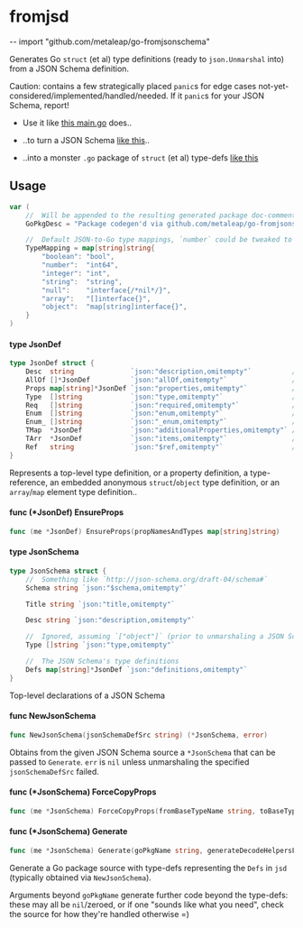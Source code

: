 # fromjsd
--
    import "github.com/metaleap/go-fromjsonschema"

Generates Go `struct` (et al) type definitions (ready to `json.Unmarshal` into)
from a JSON Schema definition.

Caution: contains a few strategically placed `panic`s for edge cases
not-yet-considered/implemented/handled/needed. If it `panic`s for your JSON
Schema, report!

- Use it like [this
main.go](https://github.com/metaleap/zentient/blob/master/cmd/zentient-dbg-vsc-genprotocol/main.go)
does..

- ..to turn a JSON Schema [like
this](https://github.com/Microsoft/vscode-debugadapter-node/blob/master/debugProtocol.json)..

- ..into a monster `.go` package of `struct` (et al) type-defs [like
this](https://github.com/metaleap/zentient/blob/master/dbg/vsc/protocol/protocol.go)

## Usage

```go
var (
	//	Will be appended to the resulting generated package doc-comment summary
	GoPkgDesc = "Package codegen'd via github.com/metaleap/go-fromjsonschema"

	//	Default JSON-to-Go type mappings, `number` could be tweaked to `float64` depending on the use-case at hand
	TypeMapping = map[string]string{
		"boolean": "bool",
		"number":  "int64",
		"integer": "int",
		"string":  "string",
		"null":    "interface{/*nil*/}",
		"array":   "[]interface{}",
		"object":  "map[string]interface{}",
	}
)
```

#### type JsonDef

```go
type JsonDef struct {
	Desc  string              `json:"description,omitempty"`          // top-level defs
	AllOf []*JsonDef          `json:"allOf,omitempty"`                // tld
	Props map[string]*JsonDef `json:"properties,omitempty"`           // tld
	Type  []string            `json:"type,omitempty"`                 // tld
	Req   []string            `json:"required,omitempty"`             // tld
	Enum  []string            `json:"enum,omitempty"`                 // tld
	Enum_ []string            `json:"_enum,omitempty"`                // prop defs
	TMap  *JsonDef            `json:"additionalProperties,omitempty"` // pd
	TArr  *JsonDef            `json:"items,omitempty"`                // pd
	Ref   string              `json:"$ref,omitempty"`                 // pd or base from allof[0]
}
```

Represents a top-level type definition, or a property definition, a
type-reference, an embedded anonymous `struct`/`object` type definition, or an
`array`/`map` element type definition..

#### func (*JsonDef) EnsureProps

```go
func (me *JsonDef) EnsureProps(propNamesAndTypes map[string]string)
```

#### type JsonSchema

```go
type JsonSchema struct {
	//	Something like `http://json-schema.org/draft-04/schema#`
	Schema string `json:"$schema,omitempty"`

	Title string `json:"title,omitempty"`

	Desc string `json:"description,omitempty"`

	//	Ignored, assuming `["object"]` (prior to unmarshaling a JSON Schhema, we transform all `\"type\": \"foo\"` into \"type\": [\"foo\"] for now)
	Type []string `json:"type,omitempty"`

	//	The JSON Schema's type definitions
	Defs map[string]*JsonDef `json:"definitions,omitempty"`
}
```

Top-level declarations of a JSON Schema

#### func  NewJsonSchema

```go
func NewJsonSchema(jsonSchemaDefSrc string) (*JsonSchema, error)
```
Obtains from the given JSON Schema source a `*JsonSchema` that can be passed to
`Generate`. `err` is `nil` unless unmarshaling the specified `jsonSchemaDefSrc`
failed.

#### func (*JsonSchema) ForceCopyProps

```go
func (me *JsonSchema) ForceCopyProps(fromBaseTypeName string, toBaseTypeName string, pnames ...string)
```

#### func (*JsonSchema) Generate

```go
func (me *JsonSchema) Generate(goPkgName string, generateDecodeHelpersForBaseTypeNames map[string]string, generateHandlinScaffoldsForBaseTypes map[string]string, generateCtorsForBaseTypes ...string) string
```
Generate a Go package source with type-defs representing the `Defs` in `jsd`
(typically obtained via `NewJsonSchema`).

Arguments beyond `goPkgName` generate further code beyond the type-defs: these
may all be `nil`/zeroed, or if one "sounds like what you need", check the source
for how they're handled otherwise =)
